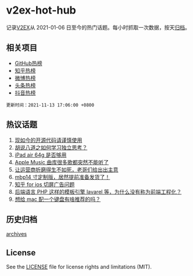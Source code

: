 # v2ex-hot-hub

 记录[V2EX](https://www.v2ex.com/)从 2021-01-06 日至今的热门话题。每小时抓取一次数据，按天[归档](archives)。
 
 ## 相关项目

- [GitHub热榜](https://github.com/lonnyzhang423/github-hot-hub)
- [知乎热榜](https://github.com/lonnyzhang423/zhihu-hot-hub)
- [微博热榜](https://github.com/lonnyzhang423/weibo-hot-hub)
- [头条热榜](https://github.com/lonnyzhang423/toutiao-hot-hub)
- [抖音热榜](https://github.com/lonnyzhang423/douyin-hot-hub)


 `更新时间：2021-11-13 17:06:00 +0800`

## 热议话题

1. [现如今的开源代码请谨慎使用](https://www.v2ex.com/t/815016)
1. [胡说八道之如何学习独立思考？](https://www.v2ex.com/t/815099)
1. [iPad air 64g 是否够用](https://www.v2ex.com/t/815107)
1. [Apple Music 曲库很多歌都突然不能听了](https://www.v2ex.com/t/815140)
1. [让运营商折磨得生不如死，老哥们给出出主意](https://www.v2ex.com/t/815090)
1. [mbp14 寸定制版，居然提前准备发货了！](https://www.v2ex.com/t/815010)
1. [知乎 for ios 切屏广告问题](https://www.v2ex.com/t/815043)
1. [后端语言 PHP 这样的模板引擎 lavarel 等，为什么没有称为前端工程化？](https://www.v2ex.com/t/815087)
1. [想给 mac 配一个键盘有啥推荐的吗？](https://www.v2ex.com/t/815125)

## 历史归档

[archives](archives)

## License

See the [LICENSE](LICENSE) file for license rights and limitations (MIT).

